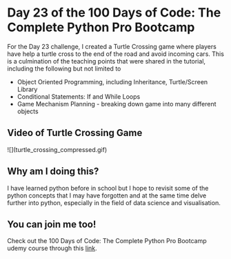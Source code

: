 <h1>Day 23 of the 100 Days of Code: The Complete Python Pro Bootcamp</h1>
<p>For the Day 23 challenge, I created a Turtle Crossing game where players have help a turtle cross to the end of the road and avoid incoming cars. This is a culmination of the teaching points that were shared in the tutorial, including the following but not limited to</p>
<ul>
  <li>Object Oriented Programming, including Inheritance, Turtle/Screen Library</li>
  <li>Conditional Statements: If and While Loops</li>
  <li>Game Mechanism Planning - breaking down game into many different objects</li>
</ul>

<h2>Video of Turtle Crossing Game</h2>
![](turtle_crossing_compressed.gif)

<h2>Why am I doing this?</h2>
<p>I have learned python before in school but I hope to revisit some of the python concepts that I may have forgotten and at the same time delve further into python, especially in the field of data science and visualisation.</p>

<h2>You can join me too!</h2>
<p> Check out the 100 Days of Code: The Complete Python Pro Bootcamp udemy course through this <a href="https://www.udemy.com/course/100-days-of-code/">link</a>.</p>
